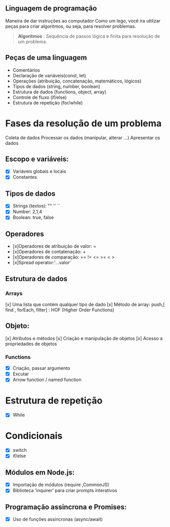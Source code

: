## Linguagem de programação

Maneira de dar instruções ao computador 
Como um lego, você ira utilizar peças para criar algoritmos, ou seja, para resolver problemas.

  >  **Algoritmos** : Sequência de passos lógica e finita para resolução de um problema.

## Peças de uma linguagem

- Comentários
- Declaração de variáveis(const, let)
- Operações (atribuição, concatenação, matemáticos, lógicos)
- Tipos de dados (string, number, boolean)
- Estrutura de dados (functions, object, array)
- Controle de fluxo (if/else)
- Estrutura de repetição (for/while)
# Fases da resolução de um problema

Coleta de dados
Processar os dados (manipular, alterar ...)
Apresentar os dados

## Escopo e variáveis:

- [x] Variáveis globais e locais
- [x] Constantes

## Tipos de dados

- [x] Strings (textos): "" '' ``
- [x] Number: 2,1,4
- [x] Boolean: true, false

## Operadores

- [x]Operadores de atribuição de valor: =
- [x]Operadores de contatenação: +
- [x]Operadores de comparação: == !=  <= >= < >
- [x]Spread operator:'...valor'
## Estrutura de dados

### Arrays

[x] Uma lista que contém qualquer tipo de dado
[x] Método de array: push,[ find , forEach, filter] : HOF (Higher Order Functions)

## Objeto:

[x] Atributos e métodos
[x] Criação e manipulação de objetos
[x] Acesso a propriedades de objetos

### Functions

-[x] Criação, passar argumento
-[x] Excutar
-[x] Arrow function / named function

# Estrutura de repetição

- [x] While

# Condicionais 

- [x] switch
- [x] if/else

## Módulos em Node.js:

- [x] Importação de módulos (require ,CommonJS)
- [x] Biblioteca 'inquirer' para criar prompts interativos

## Programação assincrona e Promises:

- [x] Uso de funções assincronas (async/await)